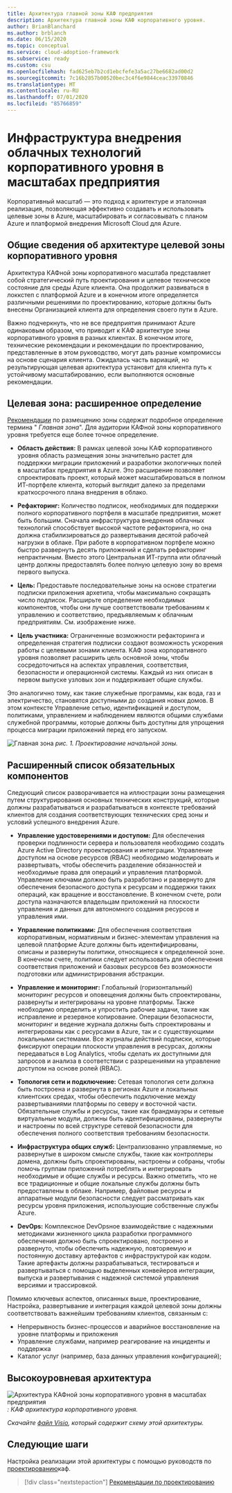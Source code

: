 ```yaml
---
title: Архитектура главной зоны КАФ предприятия
description: Архитектура главной зоны КАФ корпоративного уровня.
author: BrianBlanchard
ms.author: brblanch
ms.date: 06/15/2020
ms.topic: conceptual
ms.service: cloud-adoption-framework
ms.subservice: ready
ms.custom: csu
ms.openlocfilehash: fad625eb7b2cd1ebcfefe3a5ac27be6682ad00d2
ms.sourcegitcommit: 7c16b2857b00520bec3c4f6e9844ceac33970846
ms.translationtype: MT
ms.contentlocale: ru-RU
ms.lasthandoff: 07/01/2020
ms.locfileid: "85766859"
---
```

<!-- cSpell:ignore CAF -->

# <a name="cloud-adoption-framework-enterprise-scale-landing-zone-architecture"></a>Инфраструктура внедрения облачных технологий корпоративного уровня в масштабах предприятия

Корпоративный масштаб — это подход к архитектуре и эталонная реализация, позволяющая эффективно создавать и использовать целевые зоны в Azure, масштабировать и согласовывать с планом Azure и платформой внедрения Microsoft Cloud для Azure.

## <a name="an-overview-of-enterprise-scale-landing-zone-architecture"></a>Общие сведения об архитектуре целевой зоны корпоративного уровня

Архитектура КАФной зоны корпоративного масштаба представляет собой стратегический путь проектирования и целевое техническое состояние для среды Azure клиента. Она продолжит развиваться в локкстеп с платформой Azure и в конечном итоге определяется различными решениями по проектированию, которые должны быть внесены Организацией клиента для определения своего пути в Azure.

Важно подчеркнуть, что не все предприятия принимают Azure одинаковым образом, что приводит к КАФ архитектуре зоны корпоративного уровня в разных клиентах. В конечном итоге, технические рекомендации и рекомендации по проектированию, представленные в этом руководство, могут дать разные компромиссы на основе сценария клиента. Ожидалась часть вариаций, но результирующая целевая архитектура установит для клиента путь к устойчивому масштабированию, если выполняются основные рекомендации.

## <a name="landing-zone-expanded-definition"></a>Целевая зона: расширенное определение

[Рекомендации](../../ready/considerations/index.md) по размещению зоны содержат подробное определение термина " _Главная зона_". Для аудитории КАФной зоны корпоративного уровня требуется еще более точное определение.

- **Область действия:** В рамках целевой зоны КАФ корпоративного уровня область размещения зоны значительно растет для поддержки миграции приложений и разработки экологичных полей в масштабах предприятия в Azure. Это расширение позволяет спроектировать проект, который может масштабироваться в полном ИТ-портфеле клиента, который выглядит далеко за пределами краткосрочного плана внедрения в облако.

- **Рефакторинг:** Количество подписок, необходимых для поддержки полного корпоративного портфеля в масштабе предприятия, может быть большим. Сначала инфраструктура внедрения облачных технологий способствует высокой частоте рефакторинга, но она должна стабилизироваться до развертывания десятой рабочей нагрузки в облаке. При работе в корпоративном портфеле можно быстро развернуть десять приложений и сделать рефакторинг непрактичным. Вместо этого Центральная ИТ-группа или облачный центр должны предоставлять более полную целевую зону во время первого выпуска.

- **Цель:** Предоставьте последовательные зоны на основе стратегии подписки приложения архетипа, чтобы максимально сокращать число подписок. Расширьте определение необходимых компонентов, чтобы они лучше соответствовали требованиям к управлению и соответствию, предъявляемым к облачным предприятиям. См. изображение ниже.

- **Цель участника:** Ограниченные возможности рефакторинга и определенная стратегия подписки создают возможность ускорения работы с целевыми зонами клиента. КАФ зона корпоративного уровня позволяет расширить цель основной зоны, чтобы сосредоточиться на аспектах управления, соответствия, безопасности и операционной системы. Каждый из них описан в первом выпуске узловых зон и поддерживает общие службы.

Это аналогично тому, как такие служебные программы, как вода, газ и электричество, становятся доступными до создания новых домов. В этом контексте Управление сетью, идентификацией и доступом, политиками, управлением и наблюдением являются общими службами служебной программы, которые должны быть доступны для упрощения процесса миграции приложений перед его запуском.

![Главная зона ](./media/lz-design.png)
 _рис. 1. Проектирование начальной зоны._

## <a name="expanded-list-of-requisite-components"></a>Расширенный список обязательных компонентов

Следующий список разворачивается на иллюстрации зоны размещения путем структурирования основных технических конструкций, которые должны разрабатываться и разрабатываться в контексте требований клиентов для создания соответствующих технических сред зоны и условий успешного внедрения Azure.

- **Управление удостоверениями и доступом:** Для обеспечения проверки подлинности сервера и пользователя необходимо создать Azure Active Directory проектирования и интеграции. Управление доступом на основе ресурсов (RBAC) необходимо моделировать и развертывать, чтобы обеспечить разделение обязанностей и необходимые права для операций и управления платформой. Управление ключами должно быть разработано и развернуто для обеспечения безопасного доступа к ресурсам и поддержки таких операций, как вращение и восстановление. В конечном счете, роли доступа назначаются владельцам приложений на плоскости управления и данных для автономного создания ресурсов и управления ими.

- **Управление политиками:** Для обеспечения соответствия корпоративным, нормативным и бизнес-элементам управления на целевой платформе Azure должны быть идентифицированы, описаны и развернуты политики, относящиеся к определенной зоне. В конечном счете, политики следует использовать для обеспечения соответствия приложений и базовых ресурсов без возможности подготовки или администрирования абстракции.

- **Управление и мониторинг:** Глобальный (горизонтальный) мониторинг ресурсов и оповещения должны быть спроектированы, развернуты и интегрированы на уровне платформы. Также необходимо определить и упростить рабочие задачи, такие как исправление и резервное копирование. Операции безопасности, мониторинг и ведение журнала должны быть спроектированы и интегрированы как с ресурсами в Azure, так и с существующими локальными системами. Все журналы действий подписки, которые фиксируют операции плоскости управления в ресурсах, должны передаваться в Log Analytics, чтобы сделать их доступными для запросов и анализа в соответствии с разрешениями на управление доступом на основе ролей (RBAC).

- **Топология сети и подключение:** Сетевая топология сети должна быть построена и развернута в регионах Azure и локальных клиентских средах, чтобы обеспечить подключение между развертываниями платформы по северу и восточной части. Обязательные службы и ресурсы, такие как брандмауэры и сетевые виртуальные модули, должны быть идентифицированы, развернуты и настроены по всей структуре сетевой безопасности для обеспечения полного соответствия требованиям безопасности.

- **Инфраструктура общих служб:** Централизованно управляемые, но развернутые в широком смысле службы, такие как контроллеры домена, должны быть спроектированы, настроены и собраны, чтобы помочь группам приложений потреблять и интегрировать необходимые и общие службы и ресурсы. Важно отметить, что не все традиционные и общие локальные службы должны быть предоставлены в облаке. Например, файловые ресурсы и аппаратные модули безопасности следует рассматривать как ресурсы уровня приложения, использующие собственные службы Azure.

- **DevOps:** Комплексное DevOpsное взаимодействие с надежными методиками жизненного цикла разработки программного обеспечения должно быть спроектировано, построено и развернуто, чтобы обеспечить надежную, повторяемую и постоянную доставку артефактов с инфраструктурой как кодом. Такие артефакты должны разрабатываться, тестироваться и развертываться с помощью выделенных конвейеров интеграции, выпуска и развертывания с надежной системой управления версиями и трассировкой.

Помимо ключевых аспектов, описанных выше, проектирование, Настройка, развертывание и интеграция каждой целевой зоны должны соответствовать важнейшим требованиям клиентов, связанным с:

- Непрерывность бизнес-процессов и аварийное восстановление на уровне платформы и приложения
- Управление службами, например реагирование на инциденты и поддержка
- Каталог услуг (например, база данных управления конфигурацией);

## <a name="high-level-architecture"></a>Высокоуровневая архитектура

![Архитектура КАФной зоны корпоративного уровня в масштабах предприятия ](./media/ns-arch.png)
 _: КАФ архитектура корпоративного уровня._

_Скачайте [файл Visio](https://github.com/microsoft/CloudAdoptionFramework/blob/master/ready/enterprise-scale-architecture.vsdx), который содержит схему этой архитектуры._

## <a name="next-steps"></a>Следующие шаги

Настройка реализации этой архитектуры с помощью руководств по [проектированию](./design-guidelines.md)каф.

> [!div class="nextstepaction"]
> [Рекомендации по проектированию](./design-guidelines.md)
